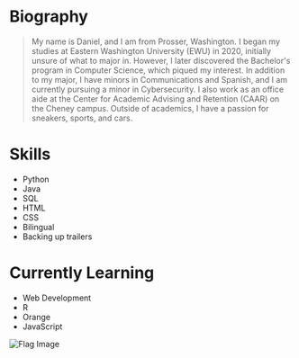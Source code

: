 # Biography
<blockquote>
My name is Daniel, and I am from Prosser, Washington. I began my studies at Eastern Washington University (EWU) in 2020, initially unsure of what to major in. However, I later discovered the Bachelor's program in Computer Science, which piqued my interest. In addition to my major, I have minors in Communications and Spanish, and I am currently pursuing a minor in Cybersecurity. I also work as an office aide at the Center for Academic Advising and Retention (CAAR) on the Cheney campus. Outside of academics, I have a passion for sneakers, sports, and cars.</blockquote>

# Skills
- Python
- Java
- SQL
- HTML
- CSS
- Bilingual 
- Backing up trailers

# Currently Learning
- Web Development
- R
- Orange
- JavaScript

<img src="https://www.atozflags.com/cdn/shop/products/146030521B2_600x.jpg?v=1677470844" alt="Flag Image">
<!--
**danielmontes23/danielmontes23** is a ✨ _special_ ✨ repository because its `README.md` (this file) appears on your GitHub profile.

Here are some ideas to get you started:

- 🔭 I’m currently working on ...
- 🌱 I’m currently learning ...
- 👯 I’m looking to collaborate on ...
- 🤔 I’m looking for help with ...
- 💬 Ask me about ...
- 📫 How to reach me: ...
- 😄 Pronouns: ...
- ⚡ Fun fact: ...
-->
